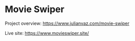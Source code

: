 # Movie Swiper
Project overview: https://www.julianvaz.com/movie-swiper


Live site: https://www.movieswiper.site/
